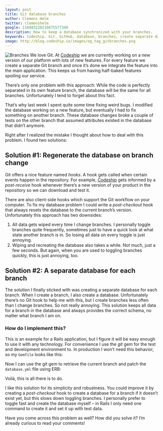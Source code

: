 ```yaml
---
layout: post
title: Git database branches
author: Clemens Helm
twitter: clemenshelm
google: 116883220210675577340
description: How to keep a database synchronized with your branches.
keywords: Codeship, Git, GitHub, database, branches, create separate databases for git branches, separate databases, database for each branch
image: http://blog.codeship.io/images/og_tag_gitbranches.png
---
```

![Branches](http://blog.codeship.io/images/branches.jpg)
We love Git. At [Codeship](https://www.codeship.io/?utm_source=blog&utm_medium=link&utm_campaign=blog) we are currently working on a new version of our platform with lots of new features. For every feature we create a separate Git branch and once it’s done we integrate the feature into the main application. This keeps us from having half-baked features spoiling our service.

There’s only one problem with this approach: While the code is perfectly separated in its own feature branch, the database will be the same for all branches. Unfortunately I tend to forget about this fact.

That’s why last week I spent quite some time fixing weird bugs. I modified the database working on a new feature, but eventually I had to fix something on another branch. These database changes broke a couple of tests on the other branch that assumed attributes existed in the database that didn’t anymore.

Right after I realized the mistake I thought about how to deal with this problem. I found two solutions:

## Solution #1: Regenerate the database on branch change

Git offers a nice feature named *hooks*. A hook gets called when certain events happen in the repository. For example, [Codeship](https://www.codeship.io/?utm_source=blog&utm_medium=link&utm_campaign=blog) gets informed by a *post-receive* hook whenever there’s a new version of your product in the repository so we can download and test it.

There are also client-side hooks which support the Git workflow on your computer. To fix my database problem I could write a *post-checkout* hook that always resets the database to the current branch’s version. Unfortunately this approach has two downsides:

1. All data gets wiped every time I change branches. I personally toggle branches quite frequently, sometimes just to have a quick look at what state another branch is in. So losing all data on every toggle is just annoying.
2. Wiping and recreating the database also takes a while. Not much, just a few seconds. But again, when you are used to toggling branches quickly, this is just annoying, too.

## Solution #2: A separate database for each branch

The solution I finally sticked with was creating a separate database for each branch. When I create a branch, I also create a database. Unfortunately there’s no Git hook to help me with this, but I create branches less often than I change branches. So not really annoying. This solution keeps all data for a branch in the database and always provides the correct schema, no matter what branch I am on.

### How do I implement this?

This is an example for a Rails application, but I figure it will be easy enough to use it with any technology. For convenience I use the *git* gem for the test and development environment to. In production I won’t need this behavior, so my `Gemfile` looks like this:

<script src="https://gist.github.com/4156617.js?file=gistfile1.rb"></script>

Now I can use the git gem to retrieve the current branch and patch the `database.yml` file using ERB:

<script src="https://gist.github.com/4156638.js?file=gistfile1.yml"></script>

Voilà, this is all there is to do.

I like this solution for its simplicity and robustness. You could improve it by creating a *post-checkout* hook to create a database for a branch if it doesn’t exist yet, but this slows down toggling branches. I personally prefer to toggle fast and create the database myself – in Rails I only need one command to create it and set it up with test data.

Have you come across this problem as well? How did you solve it? I’m already curious to read your comments!